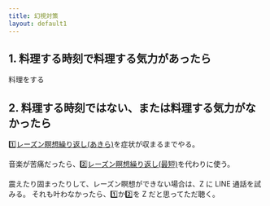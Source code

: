 ```yaml
---
title: 幻視対策
layout: default1
---
```

## 1. 料理する時刻で料理する気力があったら

料理をする

## 2. 料理する時刻ではない、または料理する気力がなかったら

[1️⃣レーズン瞑想繰り返し(あきら)](https://drive.google.com/file/d/1jkf0O5cDtmI8oqrsiaE-7ur0YKvS751l/view?usp=drive_link)を症状が収まるまでやる。

音楽が苦痛だったら、[2️⃣レーズン瞑想繰り返し(最短)](https://drive.google.com/file/d/1bKPh7qnYiiv241_UV17IZstEulzaqyhE/view?usp=sharing)を代わりに使う。

震えたり固まったりして、レーズン瞑想ができない場合は、Z に LINE 通話を試みる。
それも叶わなかったら、1️⃣か2️⃣を Z だと思ってただ聴く。
